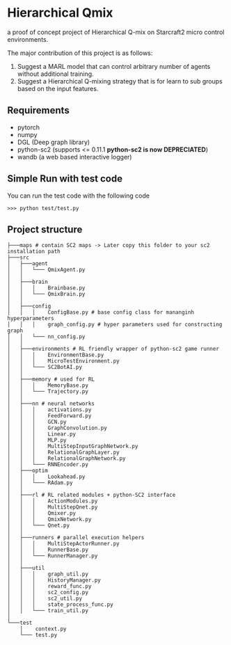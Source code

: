 # Hierarchical Qmix

a proof of concept project of Hierarchical Q-mix on Starcraft2 micro control environments.

The major contribution of this project is as follows:
1. Suggest a MARL model that can control arbitrary number of agents without additional training.
2. Suggest a Hierarchical Q-mixing strategy that is for learn to sub groups based on the input features.

## Requirements
* pytorch
* numpy
* DGL (Deep graph library)
* python-sc2 (supports <= 0.11.1 __python-sc2 is now DEPRECIATED__)
* wandb (a web based interactive logger)

## Simple Run with test code
You can run the test code with the following code
```
>>> python test/test.py
```

## Project structure
```
├───maps # contain SC2 maps -> Later copy this folder to your sc2 installation path
├───src
│   ├───agent 
│   │   └─── QmixAgent.py
│   │
│   ├───brain
│   │   │    Brainbase.py
│   │   └─── QmixBrain.py
│   │
│   ├───config
│   │   │    ConfigBase.py # base config class for mananginh hyperparameters
│   │   │    graph_config.py # hyper parameters used for constructing graph
│   │   └─── nn_config.py 
│   │
│   ├───environments # RL friendly wrapper of python-sc2 game runner
│   │   │    EnvironmentBase.py 
│   │   │    MicroTestEnvironment.py
│   │   └─── SC2BotAI.py
│   │
│   ├───memory # used for RL
│   │   │    MemoryBase.py
│   │   └─── Trajectory.py
│   │
│   ├───nn # neural networks 
│   │   │    activations.py
│   │   │    FeedForward.py
│   │   │    GCN.py
│   │   │    GraphConvolution.py
│   │   │    Linear.py
│   │   │    MLP.py
│   │   │    MultiStepInputGraphNetwork.py
│   │   │    RelationalGraphLayer.py
│   │   │    RelationalGraphNetwork.py
│   │   └─── RNNEncoder.py
│   ├───optim
│   │   │    Lookahead.py
│   │   └─── RAdam.py
│   │   
│   ├───rl # RL related modules + python-SC2 interface
│   │   │    ActionModules.py
│   │   │    MultiStepQnet.py
│   │   │    Qmixer.py
│   │   │    QmixNetwork.py
│   │   └─── Qnet.py
│   │
│   ├───runners # parallel execution helpers
│   │   │    MultiStepActorRunner.py 
│   │   │    RunnerBase.py
│   │   └─── RunnerManager.py 
│   │
│   ├───util
│   │   │    graph_util.py
│   │   │    HistoryManager.py
│   │   │    reward_func.py
│   │   │    sc2_config.py
│   │   │    sc2_util.py
│   │   │    state_process_func.py
│   │   └─── train_util.py
│
└───test
    │    context.py
    └─── test.py
```


